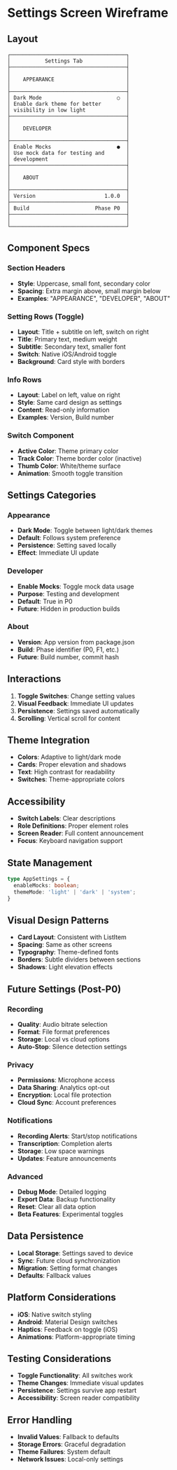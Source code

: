 # Settings Screen Wireframe

## Layout
```
┌─────────────────────────────────────┐
│           Settings Tab              │
├─────────────────────────────────────┤
│                                     │
│    APPEARANCE                       │
│                                     │
├─────────────────────────────────────┤
│ Dark Mode                        ○  │
│ Enable dark theme for better        │
│ visibility in low light             │
├─────────────────────────────────────┤
│                                     │
│    DEVELOPER                        │
│                                     │
├─────────────────────────────────────┤
│ Enable Mocks                     ●  │
│ Use mock data for testing and       │
│ development                         │
├─────────────────────────────────────┤
│                                     │
│    ABOUT                            │
│                                     │
├─────────────────────────────────────┤
│ Version                      1.0.0  │
├─────────────────────────────────────┤
│ Build                     Phase P0  │
├─────────────────────────────────────┤
│                                     │
└─────────────────────────────────────┘
```

## Component Specs

### Section Headers
- **Style**: Uppercase, small font, secondary color
- **Spacing**: Extra margin above, small margin below
- **Examples**: "APPEARANCE", "DEVELOPER", "ABOUT"

### Setting Rows (Toggle)
- **Layout**: Title + subtitle on left, switch on right
- **Title**: Primary text, medium weight
- **Subtitle**: Secondary text, smaller font
- **Switch**: Native iOS/Android toggle
- **Background**: Card style with borders

### Info Rows
- **Layout**: Label on left, value on right
- **Style**: Same card design as settings
- **Content**: Read-only information
- **Examples**: Version, Build number

### Switch Component
- **Active Color**: Theme primary color
- **Track Color**: Theme border color (inactive)
- **Thumb Color**: White/theme surface
- **Animation**: Smooth toggle transition

## Settings Categories

### Appearance
- **Dark Mode**: Toggle between light/dark themes
- **Default**: Follows system preference
- **Persistence**: Setting saved locally
- **Effect**: Immediate UI update

### Developer
- **Enable Mocks**: Toggle mock data usage
- **Purpose**: Testing and development
- **Default**: True in P0
- **Future**: Hidden in production builds

### About
- **Version**: App version from package.json
- **Build**: Phase identifier (P0, F1, etc.)
- **Future**: Build number, commit hash

## Interactions
1. **Toggle Switches**: Change setting values
2. **Visual Feedback**: Immediate UI updates
3. **Persistence**: Settings saved automatically
4. **Scrolling**: Vertical scroll for content

## Theme Integration
- **Colors**: Adaptive to light/dark mode
- **Cards**: Proper elevation and shadows
- **Text**: High contrast for readability
- **Switches**: Theme-appropriate colors

## Accessibility
- **Switch Labels**: Clear descriptions
- **Role Definitions**: Proper element roles
- **Screen Reader**: Full content announcement
- **Focus**: Keyboard navigation support

## State Management
```typescript
type AppSettings = {
  enableMocks: boolean;
  themeMode: 'light' | 'dark' | 'system';
}
```

## Visual Design Patterns
- **Card Layout**: Consistent with ListItem
- **Spacing**: Same as other screens
- **Typography**: Theme-defined fonts
- **Borders**: Subtle dividers between sections
- **Shadows**: Light elevation effects

## Future Settings (Post-P0)

### Recording
- **Quality**: Audio bitrate selection
- **Format**: File format preferences
- **Storage**: Local vs cloud options
- **Auto-Stop**: Silence detection settings

### Privacy
- **Permissions**: Microphone access
- **Data Sharing**: Analytics opt-out
- **Encryption**: Local file protection
- **Cloud Sync**: Account preferences

### Notifications
- **Recording Alerts**: Start/stop notifications
- **Transcription**: Completion alerts
- **Storage**: Low space warnings
- **Updates**: Feature announcements

### Advanced
- **Debug Mode**: Detailed logging
- **Export Data**: Backup functionality
- **Reset**: Clear all data option
- **Beta Features**: Experimental toggles

## Data Persistence
- **Local Storage**: Settings saved to device
- **Sync**: Future cloud synchronization
- **Migration**: Setting format changes
- **Defaults**: Fallback values

## Platform Considerations
- **iOS**: Native switch styling
- **Android**: Material Design switches
- **Haptics**: Feedback on toggle (iOS)
- **Animations**: Platform-appropriate timing

## Testing Considerations
- **Toggle Functionality**: All switches work
- **Theme Changes**: Immediate visual updates
- **Persistence**: Settings survive app restart
- **Accessibility**: Screen reader compatibility

## Error Handling
- **Invalid Values**: Fallback to defaults
- **Storage Errors**: Graceful degradation
- **Theme Failures**: System default
- **Network Issues**: Local-only settings